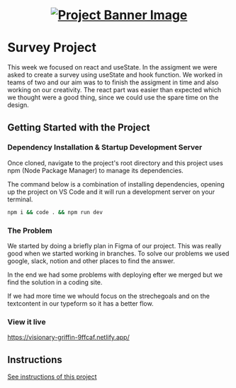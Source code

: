 <h1 align="center">
  <a href="">
    <img src="/src/assets/survey.svg" alt="Project Banner Image">
  </a>
</h1>

# Survey Project

This week we focused on react and useState. In the assigment we were asked to create a survey using useState and hook function. We worked in teams of two and our aim was to to finish the assigment in time and also working on our creativity. The react part was easier than expected which we thought were a good thing, since we could use the spare time on the design.

## Getting Started with the Project

### Dependency Installation & Startup Development Server

Once cloned, navigate to the project's root directory and this project uses npm (Node Package Manager) to manage its dependencies.

The command below is a combination of installing dependencies, opening up the project on VS Code and it will run a development server on your terminal.

```bash
npm i && code . && npm run dev
```

### The Problem

We started by doing a briefly plan in Figma of our project. This was really good when we started working in branches.
To solve our problems we used google, slack, notion and other places to find the answer.

In the end we had some problems with deploying efter we merged but we find the solution in a coding site.

If we had more time we whould focus on the strechegoals and on the textcontent in our typeform so it has a better flow.

### View it live

https://visionary-griffin-9ffcaf.netlify.app/

## Instructions

<a href="instructions.md">
   See instructions of this project
  </a>
